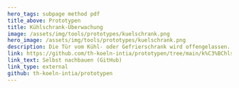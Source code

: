 ```yaml
---
hero_tags: subpage method pdf
title_above: Prototypen
title: Kühlschrank-Überwachung
image: /assets/img/tools/prototypes/kuelschrank.png
hero_image: /assets/img/tools/prototypes/kuelschrank.png
description: Die Tür vom Kühl- oder Gefrierschrank wird offengelassen. Die Tür des Geräts wird überwacht. Bei Öffnung wird nach einer festgelegten Zeit eine Benachrichtigung ausgelöst, wenn sie nicht wieder geschlossen wird.
link: https://github.com/th-koeln-intia/prototypen/tree/main/k%C3%BChlschrank_observer
link_text: Selbst nachbauen (GitHub)
link_type: external
github: th-koeln-intia/prototypen
---
```

